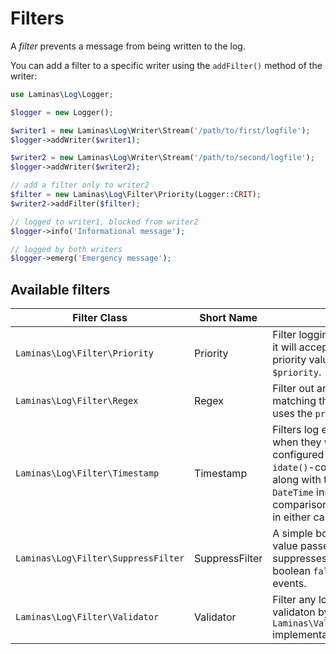 # Filters

A *filter* prevents a message from being written to the log.

You can add a filter to a specific writer using the `addFilter()` method of the
writer:

```php
use Laminas\Log\Logger;

$logger = new Logger();

$writer1 = new Laminas\Log\Writer\Stream('/path/to/first/logfile');
$logger->addWriter($writer1);

$writer2 = new Laminas\Log\Writer\Stream('/path/to/second/logfile');
$logger->addWriter($writer2);

// add a filter only to writer2
$filter = new Laminas\Log\Filter\Priority(Logger::CRIT);
$writer2->addFilter($filter);

// logged to writer1, blocked from writer2
$logger->info('Informational message');

// logged by both writers
$logger->emerg('Emergency message');
```

## Available filters

Filter Class | Short Name | Description
------------ | ---------- | -----------
`Laminas\Log\Filter\Priority` | Priority | Filter logging by `$priority`. By default, it will accept any log event whose priority value is less than or equal to `$priority`.
`Laminas\Log\Filter\Regex` | Regex | Filter out any log messages not matching the regex pattern. This filter uses the `preg_match()` function.
`Laminas\Log\Filter\Timestamp` | Timestamp | Filters log events based on the time when they were triggered. It can be configured by specifying either `idate()`-compliant format characters along with the desired value, or a full `DateTime` instance. An appropriate comparison operator must be supplied in either case.
`Laminas\Log\Filter\SuppressFilter` | SuppressFilter | A simple boolean filter; a boolean `true` value passed to the constructor suppresses all log events, while a boolean `false` value accepts all log events.
`Laminas\Log\Filter\Validator` | Validator | Filter any log messages that fail validaton by the composed `Laminas\Validator\ValidatorInterface` implementation.
